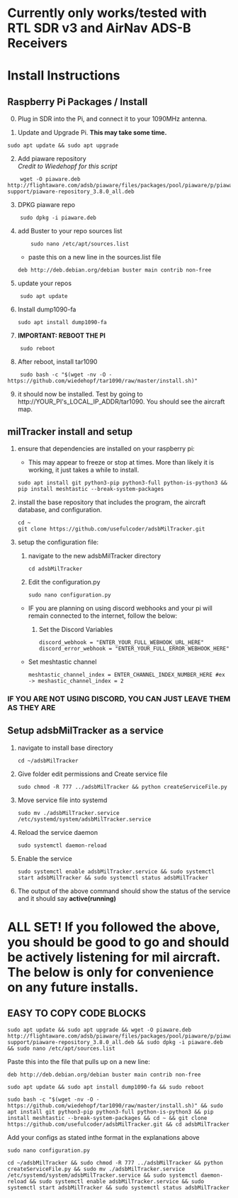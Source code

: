 # Currently only works/tested with RTL SDR v3 and AirNav ADS-B Receivers

# Install Instructions

## Raspberry Pi Packages / Install

0. Plug in SDR into the Pi, and connect it to your 1090MHz antenna.

1.  Update and Upgrade Pi.
**This may take some time.**
```
sudo apt update && sudo apt upgrade
```

2. Add piaware repository\
*Credit to Wiedehopf for this script* 
```
    wget -O piaware.deb http://flightaware.com/adsb/piaware/files/packages/pool/piaware/p/piaware-support/piaware-repository_3.8.0_all.deb
```

3. DPKG piaware repo
```
    sudo dpkg -i piaware.deb
```

4. add Buster to your repo sources list
    ```
        sudo nano /etc/apt/sources.list
    ```
    - paste this on a new line in the sources.list file
    ```
    deb http://deb.debian.org/debian buster main contrib non-free
    ```

5. update your repos
```
    sudo apt update
```

6. Install dump1090-fa
    ```
    sudo apt install dump1090-fa
    ```

7. **IMPORTANT: REBOOT THE PI** 
```
    sudo reboot
```

8. After reboot, install tar1090
```
    sudo bash -c "$(wget -nv -O - https://github.com/wiedehopf/tar1090/raw/master/install.sh)"
```

9. it should now be installed. Test by going to http://YOUR_PI's_LOCAL_IP_ADDR/tar1090.
   You should see the aircraft map.


## milTracker install and setup

1. ensure that dependencies are installed on your raspberry pi:
    - This may appear to freeze or stop at times. More than likely it is working, it just takes a while to install.
    ```
    sudo apt install git python3-pip python3-full python-is-python3 && pip install meshtastic --break-system-packages
    ```

2. install the base repository that includes the program, the aircraft database, and configuration.
    ```
    cd ~
    git clone https://github.com/usefulcoder/adsbMilTracker.git
    ```

3. setup the configuration file:
    1. navigate to the new adsbMilTracker directory
        ```
        cd adsbMilTracker
        ```
    2. Edit the configuration.py
         ```
        sudo nano configuration.py
        ```
    - IF you are planning on using discord webhooks and your pi will remain connected to the internet, follow the below:
        1. Set the Discord Variables
           ```
           discord_webhook = "ENTER_YOUR_FULL_WEBHOOK_URL_HERE"
           discord_error_webhook = "ENTER_YOUR_FULL_ERROR_WEBHOOK_HERE"
           ```
        
    - Set meshtastic channel 
        ```
        meshtastic_channel_index = ENTER_CHANNEL_INDEX_NUMBER_HERE #ex -> meshastic_channel_index = 2
        ```

### **IF YOU ARE NOT USING DISCORD, YOU CAN JUST LEAVE THEM AS THEY ARE**

## Setup adsbMilTracker as a service

1. navigate to install base directory
    ```
    cd ~/adsbMilTracker
    ```
2. Give folder edit permissions and Create service file
    ```
    sudo chmod -R 777 ../adsbMilTracker && python createServiceFile.py 
    ```
3. Move service file into systemd
    ```
    sudo mv ./adsbMilTracker.service /etc/systemd/system/adsbMilTracker.service
    ```

4. Reload the service daemon
    ```
    sudo systemctl daemon-reload
    ```

5. Enable the service
    ```
    sudo systemctl enable adsbMilTracker.service && sudo systemctl start adsbMilTracker && sudo systemctl status adsbMilTracker
    ```

6. The output of the above command should show the status of the service and it should say **active(running)**

# ALL SET! If you followed the above, you should be good to go and should be actively listening for mil aircraft. The below is only for convenience on any future installs.
## EASY TO COPY CODE BLOCKS

```
sudo apt update && sudo apt upgrade && wget -O piaware.deb http://flightaware.com/adsb/piaware/files/packages/pool/piaware/p/piaware-support/piaware-repository_3.8.0_all.deb && sudo dpkg -i piaware.deb && sudo nano /etc/apt/sources.list
```

Paste this into the file that pulls up on a new line: 
```
deb http://deb.debian.org/debian buster main contrib non-free
```

```
sudo apt update && sudo apt install dump1090-fa && sudo reboot
```

```
sudo bash -c "$(wget -nv -O - https://github.com/wiedehopf/tar1090/raw/master/install.sh)" && sudo apt install git python3-pip python3-full python-is-python3 && pip install meshtastic --break-system-packages && cd ~ && git clone https://github.com/usefulcoder/adsbMilTracker.git && cd adsbMilTracker
```
Add your configs as stated inthe format in the explanations above
```
sudo nano configuration.py
```

```
cd ~/adsbMilTracker && sudo chmod -R 777 ../adsbMilTracker && python createServiceFile.py && sudo mv ./adsbMilTracker.service /etc/systemd/system/adsbMilTracker.service && sudo systemctl daemon-reload && sudo systemctl enable adsbMilTracker.service && sudo systemctl start adsbMilTracker && sudo systemctl status adsbMilTracker
```
